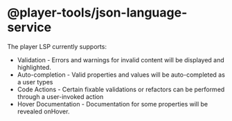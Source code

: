 # @player-tools/json-language-service

The player LSP currently supports: 

* Validation - Errors and warnings for invalid content will be displayed and highlighted.
* Auto-completion - Valid properties and values will be auto-completed as a user types
* Code Actions - Certain fixable validations or refactors can be performed through a user-invoked action
* Hover Documentation - Documentation for some properties will be revealed onHover.